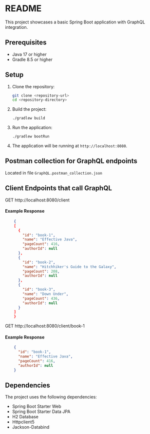 # README

This project showcases a basic Spring Boot application with GraphQL integration.

## Prerequisites

- Java 17 or higher
- Gradle 8.5 or higher

## Setup

1. Clone the repository:
    ```bash
   git clone <repository-url>
   cd <repository-directory>
    ```

2. Build the project:  
    ```bash
   ./gradlew build
    ```
3. Run the application:  
    ```bash
    ./gradlew bootRun
    ```
4. The application will be running at `http://localhost:8080`.

## Postman collection for GraphQL endpoints
Located in file `GraphQL.postman_collection.json`

## Client Endpoints that call GraphQL
GET http://localhost:8080/client

#### Example Response

```json
    {
    [
      {
        "id": "book-1",
        "name": "Effective Java",
        "pageCount": 416,
        "authorId": null
      },
      {
        "id": "book-2",
        "name": "Hitchhiker's Guide to the Galaxy",
        "pageCount": 208,
        "authorId": null
      },
      {
        "id": "book-3",
        "name": "Down Under",
        "pageCount": 436,
        "authorId": null
      }
    ]
    }
```

GET http://localhost:8080/client/book-1
#### Example Response

```json
    {
      "id": "book-1",
      "name": "Effective Java",
      "pageCount": 416,
      "authorId": null
    }
```

## Dependencies
The project uses the following dependencies:  
- Spring Boot Starter Web
- Spring Boot Starter Data JPA
- H2 Database
- Httpclient5
- Jackson-Databind